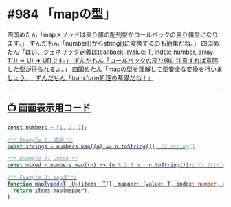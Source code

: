 # #984 「mapの型」

四国めたん「mapメソッドは戻り値の配列型がコールバックの戻り値型になります。」
ずんだもん「number[]からstring[]に変換するのも簡単だね。」
四国めたん「はい、ジェネリック定義は<U>(callback: (value: T, index: number, array: T[]) => U) => U[]です。」
ずんだもん「コールバックの戻り値に注意すれば意図した型が得られるよ。」
四国めたん「mapの型を理解して型安全な変換を行いましょう。」
ずんだもん「transform処理の基礎だね！」

---

## 📺 画面表示用コード

```typescript
const numbers = [1, 2, 3];

/** Example 1: 変換 */
const strings = numbers.map((n) => n.toString()); // string[]

/** Example 2: Union */
const mixed = numbers.map((n) => (n % 2 ? n : n.toString())); // (string | number)[]

/** Example 3: map型 */
function mapTyped<T, U>(items: T[], mapper: (value: T, index: number, array: T[]) => U): U[] {
  return items.map(mapper);
}
```
